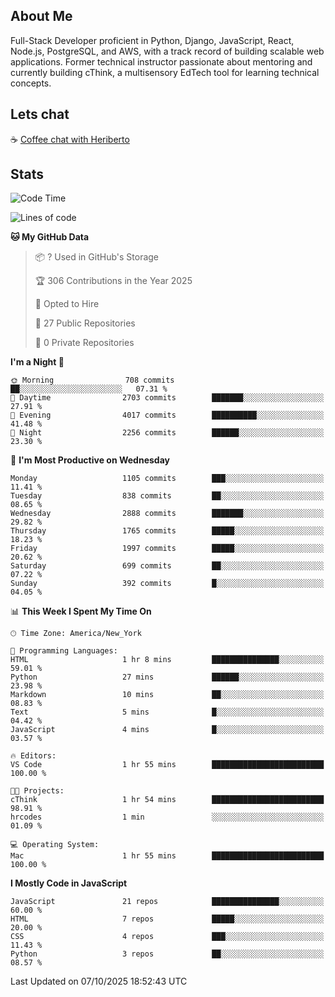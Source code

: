 ## About Me
Full-Stack Developer proficient in Python, Django, JavaScript, React, Node.js, PostgreSQL, and AWS, with a
track record of building scalable web applications. Former technical instructor passionate about mentoring and
currently building cThink, a multisensory EdTech tool for learning technical concepts.

## Lets chat
☕ [Coffee chat with Heriberto](https://calendly.com/hroman_codes/coffee-chat-with-heriberto)

## Stats
<!--START_SECTION:waka-->
![Code Time](http://img.shields.io/badge/Code%20Time-1%2C885%20hrs%202%20mins-blue)

![Lines of code](https://img.shields.io/badge/From%20Hello%20World%20I%27ve%20Written-3.2%20million%20lines%20of%20code-blue)

**🐱 My GitHub Data** 

> 📦 ? Used in GitHub's Storage 
 > 
> 🏆 306 Contributions in the Year 2025
 > 
> 💼 Opted to Hire
 > 
> 📜 27 Public Repositories 
 > 
> 🔑 0 Private Repositories 
 > 
**I'm a Night 🦉** 

```text
🌞 Morning                708 commits         ██░░░░░░░░░░░░░░░░░░░░░░░   07.31 % 
🌆 Daytime                2703 commits        ███████░░░░░░░░░░░░░░░░░░   27.91 % 
🌃 Evening                4017 commits        ██████████░░░░░░░░░░░░░░░   41.48 % 
🌙 Night                  2256 commits        ██████░░░░░░░░░░░░░░░░░░░   23.30 % 
```
📅 **I'm Most Productive on Wednesday** 

```text
Monday                   1105 commits        ███░░░░░░░░░░░░░░░░░░░░░░   11.41 % 
Tuesday                  838 commits         ██░░░░░░░░░░░░░░░░░░░░░░░   08.65 % 
Wednesday                2888 commits        ███████░░░░░░░░░░░░░░░░░░   29.82 % 
Thursday                 1765 commits        █████░░░░░░░░░░░░░░░░░░░░   18.23 % 
Friday                   1997 commits        █████░░░░░░░░░░░░░░░░░░░░   20.62 % 
Saturday                 699 commits         ██░░░░░░░░░░░░░░░░░░░░░░░   07.22 % 
Sunday                   392 commits         █░░░░░░░░░░░░░░░░░░░░░░░░   04.05 % 
```


📊 **This Week I Spent My Time On** 

```text
🕑︎ Time Zone: America/New_York

💬 Programming Languages: 
HTML                     1 hr 8 mins         ███████████████░░░░░░░░░░   59.01 % 
Python                   27 mins             ██████░░░░░░░░░░░░░░░░░░░   23.98 % 
Markdown                 10 mins             ██░░░░░░░░░░░░░░░░░░░░░░░   08.83 % 
Text                     5 mins              █░░░░░░░░░░░░░░░░░░░░░░░░   04.42 % 
JavaScript               4 mins              █░░░░░░░░░░░░░░░░░░░░░░░░   03.57 % 

🔥 Editors: 
VS Code                  1 hr 55 mins        █████████████████████████   100.00 % 

🐱‍💻 Projects: 
cThink                   1 hr 54 mins        █████████████████████████   98.91 % 
hrcodes                  1 min               ░░░░░░░░░░░░░░░░░░░░░░░░░   01.09 % 

💻 Operating System: 
Mac                      1 hr 55 mins        █████████████████████████   100.00 % 
```

**I Mostly Code in JavaScript** 

```text
JavaScript               21 repos            ███████████████░░░░░░░░░░   60.00 % 
HTML                     7 repos             █████░░░░░░░░░░░░░░░░░░░░   20.00 % 
CSS                      4 repos             ███░░░░░░░░░░░░░░░░░░░░░░   11.43 % 
Python                   3 repos             ██░░░░░░░░░░░░░░░░░░░░░░░   08.57 % 
```




 Last Updated on 07/10/2025 18:52:43 UTC
<!--END_SECTION:waka-->

<!--
**heriberto-codes/heriberto-codes** is a ✨ _special_ ✨ repository because its `README.md` (this file) appears on your GitHub profile.

Here are some ideas to get you started:

- 🔭 I’m currently working on ...
- 🌱 I’m currently learning ...
- 👯 I’m looking to collaborate on ...
- 🤔 I’m looking for help with ...
- 💬 Ask me about ...
- 📫 How to reach me: ...
- 😄 Pronouns: ...
- ⚡ Fun fact: ...
-->
